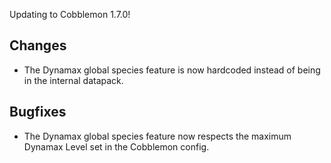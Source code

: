 Updating to Cobblemon 1.7.0!

## Changes
- The Dynamax global species feature is now hardcoded instead of being in the internal datapack.

## Bugfixes
- The Dynamax global species feature now respects the maximum Dynamax Level set in the Cobblemon config.